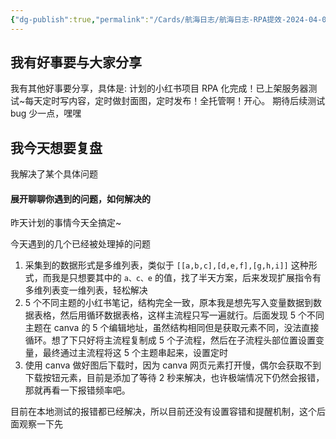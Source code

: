 ```yaml
---
{"dg-publish":true,"permalink":"/Cards/航海日志/航海日志-RPA提效-2024-04-07/","tags":["生财有术","航海日志","RPA提效"],"noteIcon":3,"created":"2024-04-07","updated":"2024-04-10"}
---
```


## 我有好事要与大家分享
我有其他好事要分享，具体是: 计划的小红书项目 RPA 化完成！已上架服务器测试~每天定时写内容，定时做封面图，定时发布！全托管啊！开心。 
期待后续测试 bug 少一点，嘿嘿

## 我今天想要复盘
我解决了某个具体问题

#### 展开聊聊你遇到的问题，如何解决的
昨天计划的事情今天全搞定~ 

今天遇到的几个已经被处理掉的问题 
1. 采集到的数据形式是多维列表，类似于 `[[a,b,c],[d,e,f],[g,h,i]]` 这种形式，而我是只想要其中的 `a、c、e` 的值，找了半天方案，后来发现扩展指令有多维列表变一维列表，轻松解决 
2. 5 个不同主题的小红书笔记，结构完全一致，原本我是想先写入变量数据到数据表格，然后用循环数据表格，这样主流程只写一遍就行。后面发现 5 个不同主题在 canva 的 5 个编辑地址，虽然结构相同但是获取元素不同，没法直接循环。想了下只好将主流程复制成 5 个子流程，然后在子流程头部位置设置变量，最终通过主流程将这 5 个主题串起来，设置定时 
3. 使用 canva 做好图后下载时，因为 canva 网页元素打开慢，偶尔会获取不到下载按钮元素，目前是添加了等待 2 秒来解决，也许极端情况下仍然会报错，那就再看一下报错频率吧。

目前在本地测试的报错都已经解决，所以目前还没有设置容错和提醒机制，这个后面观察一下先